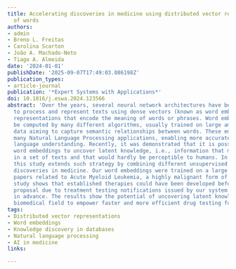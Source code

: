 ```yaml
---
title: Accelerating discoveries in medicine using distributed vector representations
  of words
authors:
- admin
- Breno L. Freitas
- Carolina Scarton
- João A. Machado-Neto
- Tiago A. Almeida
date: '2024-01-01'
publishDate: '2025-09-07T17:49:03.086198Z'
publication_types:
- article-journal
publication: '*Expert Systems with Applications*'
doi: 10.1016/j.eswa.2024.123566
abstract: 'Over the years, several neural network architectures have been proposed
  to process and represent texts using dense vectors (known as word embeddings): mathematical
  representations that encode the meaning of words or phrases. Word embeddings can
  be computed by many different algorithms, usually trained on large amounts of textual
  data aiming to capture semantic relationships between words. These embeddings revolutionized
  many Natural Language Processing applications, enabling more accurate and nuanced
  language understanding. Recently, it was demonstrated that it is possible to employ
  word embeddings to uncover latent knowledge, i.e., information that may be implicit
  in a set of texts and that would hardly be perceptible to humans. In this context,
  this study extends such strategy by combining different unsupervised models to accelerate
  discoveries in medicine. Our word embeddings were trained on a large corpus of medical
  papers related to Acute Myeloid Leukemia, a highly malignant form of cancer. Our
  study shows that established therapies could have been developed before their first
  proposal due to treatment testing notifications issued by our system up to 11 years
  in advance. The results show the potential of uncovering latent knowledge from the
  biomedical field to empower faster and more efficient drug testing for medical discoveries.'
tags:
- Distributed vector representations
- Word embeddings
- Knowledge discovery in databases
- Natural language processing
- AI in medicine
links:

---
```

